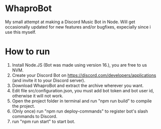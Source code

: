 # WhaproBot
My small attempt at making a Discord Music Bot in Node.
Will get occasionally updated for new features and/or bugfixes, expecially since i use this myself.

# How to run
1. Install Node.JS (Bot was made using version 16.), you are free to us NVM.
2. Create your Discord Bot on https://discord.com/developers/applications (and invite it to your Discord server).
3. Download WhaproBot and extract the archive wherever you want.
4. Edit file src/configuration.json, you must add bot token and bot user id, otherwise it will not work.
5. Open the project folder in terminal and run "npm run build" to compile the project.
6. (Only once) run "npm run deploy-commands" to register bot's slash commands to Discord.
7. run "npm run start" to start bot.
